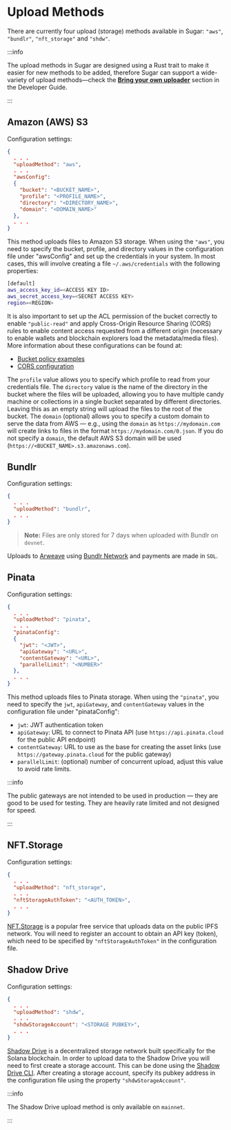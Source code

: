 # Upload Methods

There are currently four upload (storage) methods available in Sugar: `"aws"`, `"bundlr"`, `"nft_storage"` and `"shdw"`.

:::info

The upload methods in Sugar are designed using a Rust trait to make it easier for new methods to be added, therefore Sugar can support a wide-variety of upload methods&mdash;check the [**Bring your own uploader**](../developer/bring-your-own-uploader) section in the Developer Guide.

:::

## Amazon (AWS) S3

Configuration settings:

```json
{
  . . .
  "uploadMethod": "aws",
  . . .
  "awsConfig":
  {
    "bucket": "<BUCKET_NAME>",
    "profile": "<PROFILE_NAME>",
    "directory": "<DIRECTORY_NAME>",
    "domain": "<DOMAIN_NAME>"
  },
  . . .
}
```

This method uploads files to Amazon S3 storage. When using the `"aws"`, you need to specify the bucket, profile, and directory values in the configuration file under "awsConfig" and set up the credentials in your system. In most cases, this will involve creating a file `~/.aws/credentials` with the following properties:

```bash
[default]
aws_access_key_id=<ACCESS KEY ID>
aws_secret_access_key=<SECRET ACCESS KEY>
region=<REGION>
```

It is also important to set up the ACL permission of the bucket correctly to enable `"public-read"` and apply Cross-Origin Resource Sharing (CORS) rules to enable content access requested from a different origin (necessary to enable wallets and blockchain explorers load the metadata/media files). More information about these configurations can be found at:

- [Bucket policy examples](https://docs.aws.amazon.com/AmazonS3/latest/userguide/example-bucket-policies.html)
- [CORS configuration](https://aws.amazon.com/premiumsupport/knowledge-center/s3-configure-cors/)

The `profile` value allows you to specify which profile to read from your credentials file. The `directory` value is the name of the directory in the bucket where the files will be uploaded, allowing you to have multiple candy machine or collections in a single bucket separated by different directories. Leaving this as an empty string will upload the files to the root of the bucket. The `domain` (optional) allows you to specify a custom domain to serve the data from AWS &mdash; e.g., using the `domain` as `https://mydomain.com` will create links to files in the format `https://mydomain.com/0.json`. If you do not specify a `domain`, the default AWS S3 domain will be used (`https://<BUCKET_NAME>.s3.amazonaws.com`).

## Bundlr

Configuration settings:

```json
{
  . . .
  "uploadMethod": "bundlr",
  . . .
}
```

> **Note:** Files are only stored for 7 days when uploaded with Bundlr on `devnet`.

Uploads to [Arweave](https://www.arweave.org/) using [Bundlr Network](https://bundlr.network/) and payments are made in `SOL`.

## Pinata

Configuration settings:

```json
{
  . . .
  "uploadMethod": "pinata",
  . . .
  "pinataConfig":
  {
    "jwt": "<JWT>",
    "apiGateway": "<URL>",
    "contentGateway": "<URL>",
    "parallelLimit": "<NUMBER>"
  },
  . . .
}
```

This method uploads files to Pinata storage. When using the `"pinata"`, you need to specify the `jwt`, `apiGateway`, and `contentGateway` values in the configuration file under "pinataConfig":
- `jwt`: JWT authentication token
- `apiGateway`: URL to connect to Pinata API (use `https://api.pinata.cloud` for the public API endpoint)
- `contentGateway`: URL to use as the base for creating the asset links (use `https://gateway.pinata.cloud` for the public gateway)
- `parallelLimit`: (optional) number of concurrent upload, adjust this value to avoid rate limits.

:::info

The public gateways are not intended to be used in production &mdash; they are good to be used for testing. They are heavily rate limited and not designed for speed.

:::

## NFT.Storage

Configuration settings:

```json
{
  . . .
  "uploadMethod": "nft_storage",
  . . .
  "nftStorageAuthToken": "<AUTH_TOKEN>",
  . . .
}
```

[NFT.Storage](https://nft.storage) is a popular free service that uploads data on the public IPFS network. You will need to register an account to obtain an API key (token), which need to be specified by `"nftStorageAuthToken"` in the configuration file.

## Shadow Drive

Configuration settings:

```json
{
  . . .
  "uploadMethod": "shdw",
  . . .
  "shdwStorageAccount": "<STORAGE PUBKEY>",
  . . .
}
```

[Shadow Drive](https://shdw.genesysgo.com/shadow-infrastructure-overview/shadow-drive-overview) is a decentralized storage network built specifically for the Solana blockchain. In order to upload data to the Shadow Drive you will need to first create a storage account. This can be done using the [Shadow Drive CLI](https://shdw.genesysgo.com/using-shadow-drive/the-shadow-drive-platform/shadow-drive-cli). After creating a storage account, specify its pubkey address in the configuration file using the property `"shdwStorageAccount"`.

:::info

The Shadow Drive upload method is only available on `mainnet`.

:::
